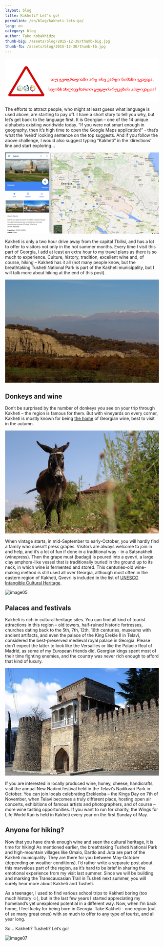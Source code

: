 ```yaml
---
layout: blog
title: Kakheti? Let’s go!
permalink: /en/blog/kakheti-lets-go/
lang: en
category: blog
author: Tako Kobakhidze
thumb-big: /assets/blog/2015-12-30/thumb-big.jpg
thumb-fb: /assets/blog/2015-12-30/thumb-fb.jpg
---
```


![image01][]

The efforts to attract people, who might at least guess what language is used above, are starting to pay off. I have a short story to tell you why, but let’s get back to the language first. It is Georgian – one of the 14 unique alphabets existing worldwide today. “If you were not smart enough in geography, then it’s high time to open the Google Maps application!” - that’s what the ‘weird’ looking sentence on the top suggests. And if you follow the above challenge, I would also suggest typing “Kakheti” in the ‘directions’ line and start exploring…

![image02][]

Kakheti is only a two hour drive away from the capital Tbilisi, and has a lot to offer to visitors not only in the hot summer months. Every time I visit this part of Georgia, I add at least an extra hour to my travel plans as there is so much to experience. Culture, history, tradition, excellent wine and, of course, hiking – Kakheti has it all (not many people know, but the breathtaking Tusheti National Park is part of the Kakheti municipality, but I will talk more about hiking at the end of this post). 

![image03][]

Donkeys and wine
----------------

Don’t be surprised by the number of donkeys you see on your trip through Kakheti – the region is famous for them. But with vineyards on every corner, Kakheti is mostly known for being [the home](http://georgianwine.gov.ge/eng/text/124/) of Georgian wine, best to visit in the autumn.

![image04][]

When vintage starts, in  mid-September to early-October, you will hardly find a family who doesn’t press grapes. Visitors are always welcome to join in and help, and it’s a lot of fun if done in a traditional way - in a Satsnakheli (winepress). Then the grape must (badagi) is poured into a qvevri, a large clay amphora-like vessel that is traditionally buried in the ground up to its neck, in which wine is fermented and stored. This centuries-old wine-making method is still used all over Georgia, although most often in the eastern region of Kakheti, Qvevri is included in the list of [UNESCO Intangible Cultural Heritage](http://www.worldbank.org/en/news/feature/2015/07/20/whats-in-a-qvevri-georgias-intangible-cultural-heritage).

![image05][]

Palaces and festivals
---------------------

Kakheti is rich in cultural heritage sites. You can find all kind of tourist attractions in this region – old towers, half-ruined historic fortresses, churches dating back to the 5th, 7th, 12th, 16th centuries, museums with ancient artifacts, and even the palace of the King Erekle II in Telavi, considered the best-preserved medieval royal palace in Georgia. Please don’t expect the latter to look like the Versailles or like the Palacio Real of Madrid, as some of my European friends did. Georgian kings spent most of their time fighting enemies, and the country was never rich enough to afford that kind of luxury.

![image06][]

If you are interested in locally produced wine, honey, cheese, handicrafts, visit the annual New Nadimi festival held in the Telavi’s Nadikvari Park in October.  You can join locals celebrating Erekleoba – the Kings Day on 7th of November, when Telavi becomes a truly different place, hosting open air concerts, exhibitions of famous artists and photographers, and of course – more wine tasting opportunities. If you want to run for charity, the Wings for Life World Run is held in Kakheti every year on the first Sunday of May.

Anyone for hiking?
------------------

Now that you have drank enough wine and seen the cultural heritage, it is time for hiking! As mentioned earlier, the breathtaking Tusheti National Park and high-mountain villages like Omalo, Dartlo and Juta are part of the Kakheti municipality.  They are there for you between May-October (depending on weather conditions). I’d rather write a separate post about this marvelous part of the region, as it’s hard to be brief in sharing the emotional experience from my visit last summer. Since we will be building and marking the Transcaucasian Trail in Tusheti next summer, you will surely hear more about Kakheti and Tusheti. 

As a teenager, I used to find various school trips to Kakheti boring (too much history ☺),  but in the last few years I started appreciating my homeland’s yet unexplored potential in a different way. Now, when I’m back home, I feel lucky for being born in Georgia. Take Kakheti - one region (out of so many great ones) with so much to offer to any type of tourist, and all year long. 

So… Kakheti? Tusheti? Let’s go! 

![image07][]



[image01]: /assets/blog/2015-12-30/image01.png
[image02]: /assets/blog/2015-12-30/image02.png
[image03]: /assets/blog/2015-12-30/image03.jpg
[image04]: /assets/blog/2015-12-30/image04.jpg
[image05]: /assets/blog/2015-12-30/image05.jpg
[image06]: /assets/blog/2015-12-30/image06.jpg
[image07]: /assets/blog/2015-12-30/image07.jpg







